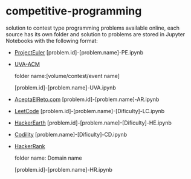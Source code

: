 # competitive-programming
solution to contest type programming problems available online, each source has its own folder and solution to problems are stored in Jupyter Notebooks with the following format:
- [ProjectEuler](https://projecteuler.net/archives)
  [problem.id]-[problem.name]-PE.ipynb
- [UVA-ACM](https://onlinejudge.org/index.php?option=com_onlinejudge&Itemid=8&category=0)
  
  folder name:[volume/contest/event name]
  
    [problem.id]-[problem.name]-UVA.ipynb
 
- [AceptaElReto.com](https://www.aceptaelreto.com/problems/volumes.php)
  [problem.id]-[problem.name]-AR.ipynb
- [LeetCode](https://leetcode.com/problemset/all/)
  [problem.id]-[problem.name]-[Dificulty]-LC.ipynb
- [HackerEarth](https://www.hackerearth.com/practice/problems/?limit=20&offset=0)
  [problem.id]-[problem.name]-[Dificulty]-HE.ipynb
- [Codility](https://app.codility.com/programmers/trainings/)
  [problem.name]-[Dificulty]-CD.ipynb
- [HackerRank](https://www.hackerrank.com/dashboard)
  
  folder name: Domain name

    [problem.id]-[problem.name]-HR.ipynb

